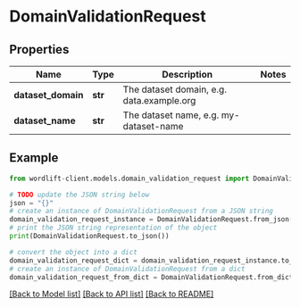 # DomainValidationRequest


## Properties

Name | Type | Description | Notes
------------ | ------------- | ------------- | -------------
**dataset_domain** | **str** | The dataset domain, e.g. data.example.org | 
**dataset_name** | **str** | The dataset name, e.g. my-dataset-name | 

## Example

```python
from wordlift-client.models.domain_validation_request import DomainValidationRequest

# TODO update the JSON string below
json = "{}"
# create an instance of DomainValidationRequest from a JSON string
domain_validation_request_instance = DomainValidationRequest.from_json(json)
# print the JSON string representation of the object
print(DomainValidationRequest.to_json())

# convert the object into a dict
domain_validation_request_dict = domain_validation_request_instance.to_dict()
# create an instance of DomainValidationRequest from a dict
domain_validation_request_from_dict = DomainValidationRequest.from_dict(domain_validation_request_dict)
```
[[Back to Model list]](../README.md#documentation-for-models) [[Back to API list]](../README.md#documentation-for-api-endpoints) [[Back to README]](../README.md)



